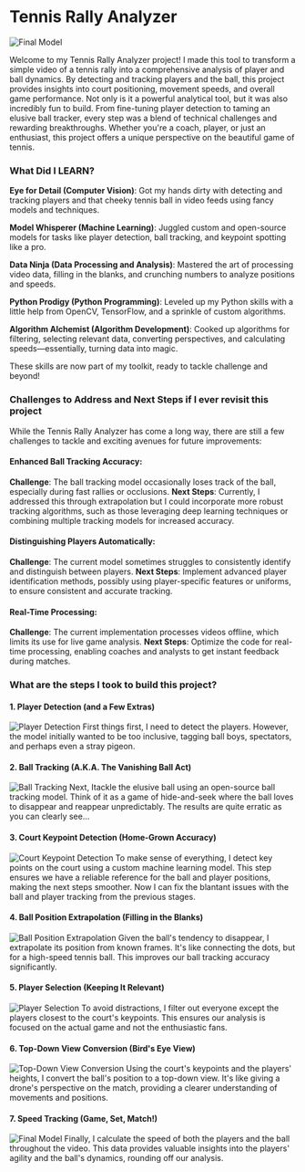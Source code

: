 # Tennis Rally Analyzer

![Final Model](/images/output_video_FINAL.gif)

Welcome to my Tennis Rally Analyzer project! I made this tool to transform a simple video of a tennis rally into a comprehensive analysis of player and ball dynamics. By detecting and tracking players and the ball, this project provides insights into court positioning, movement speeds, and overall game performance. Not only is it a powerful analytical tool, but it was also incredibly fun to build. From fine-tuning player detection to taming an elusive ball tracker, every step was a blend of technical challenges and rewarding breakthroughs. Whether you're a coach, player, or just an enthusiast, this project offers a unique perspective on the beautiful game of tennis.

### What Did I LEARN?

**Eye for Detail (Computer Vision)**: Got my hands dirty with detecting and tracking players and that cheeky tennis ball in video feeds using fancy models and techniques.

**Model Whisperer (Machine Learning)**: Juggled custom and open-source models for tasks like player detection, ball tracking, and keypoint spotting like a pro.

**Data Ninja (Data Processing and Analysis)**: Mastered the art of processing video data, filling in the blanks, and crunching numbers to analyze positions and speeds.

**Python Prodigy (Python Programming)**: Leveled up my Python skills with a little help from OpenCV, TensorFlow, and a sprinkle of custom algorithms.

**Algorithm Alchemist (Algorithm Development)**: Cooked up algorithms for filtering, selecting relevant data, converting perspectives, and calculating speeds—essentially, turning data into magic.

These skills are now part of my toolkit, ready to tackle challenge and beyond!

### Challenges to Address and Next Steps if I ever revisit this project

While the Tennis Rally Analyzer has come a long way, there are still a few challenges to tackle and exciting avenues for future improvements:

#### Enhanced Ball Tracking Accuracy:

**Challenge**: The ball tracking model occasionally loses track of the ball, especially during fast rallies or occlusions.
**Next Steps**: Currently, I addressed this through extrapolation but I could incorporate more robust tracking algorithms, such as those leveraging deep learning techniques or combining multiple tracking models for increased accuracy.

#### Distinguishing Players Automatically:

**Challenge**: The current model sometimes struggles to consistently identify and distinguish between players.
**Next Steps**: Implement advanced player identification methods, possibly using player-specific features or uniforms, to ensure consistent and accurate tracking.

#### Real-Time Processing:

**Challenge**: The current implementation processes videos offline, which limits its use for live game analysis.
**Next Steps**: Optimize the code for real-time processing, enabling coaches and analysts to get instant feedback during matches.

### What are the steps I took to build this project?

#### 1. Player Detection (and a Few Extras)

![Player Detection](/images/output_video_1_only_player.gif)
First things first, I need to detect the players. However, the model initially wanted to be too inclusive, tagging ball boys, spectators, and perhaps even a stray pigeon.

#### 2. Ball Tracking (A.K.A. The Vanishing Ball Act)

![Ball Tracking](/images/output_video_2_ball_player.gif)
Next, Itackle the elusive ball using an open-source ball tracking model. Think of it as a game of hide-and-seek where the ball loves to disappear and reappear unpredictably. The results are quite erratic as you can clearly see...

#### 3. Court Keypoint Detection (Home-Grown Accuracy)

![Court Keypoint Detection](/images/output_video_3_court_keypoints.gif)
To make sense of everything, I detect key points on the court using a custom machine learning model. This step ensures we have a reliable reference for the ball and player positions, making the next steps smoother. Now I can fix the blantant issues with the ball and player tracking from the previous stages.

#### 4. Ball Position Extrapolation (Filling in the Blanks)

![Ball Position Extrapolation](/images/output_video_4_better_ball_detection.gif)
Given the ball's tendency to disappear, I extrapolate its position from known frames. It's like connecting the dots, but for a high-speed tennis ball. This improves our ball tracking accuracy significantly.

#### 5. Player Selection (Keeping It Relevant)

![Player Selection](/images/output_video_5_real_players.gif)
To avoid distractions, I filter out everyone except the players closest to the court's keypoints. This ensures our analysis is focused on the actual game and not the enthusiastic fans.

#### 6. Top-Down View Conversion (Bird's Eye View)

![Top-Down View Conversion](/images/output_video_6_mini_court_display.gif)
Using the court's keypoints and the players' heights, I convert the ball's position to a top-down view. It's like giving a drone's perspective on the match, providing a clearer understanding of movements and positions.

#### 7. Speed Tracking (Game, Set, Match!)

![Final Model](/images/output_video_FINAL.gif)
Finally, I calculate the speed of both the players and the ball throughout the video. This data provides valuable insights into the players' agility and the ball's dynamics, rounding off our analysis.
